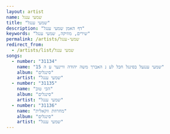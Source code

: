 ```yaml
---
layout: artist
name: שמעי ענגל
title: "שמעי ענגל"
description: "דף האמן שמעי ענגל"
keywords: "שירים, מוזיקה, שמעי ענגל"
permalink: /artists/שמעי-ענגל
redirect_from:
  - /artists/list/שמעי ענגל
songs:
  - number: "31134"
    name: "15 שמעי ענגעל בסינגל חבל לע נ האברך משה יהודה וויינער ע ה"
    album: "סינגלים"
    artist: "שמעי ענגל"
  - number: "31135"
    name: "הכי טוב"
    album: "סינגלים"
    artist: "שמעי ענגל"
  - number: "31136"
    name: "מחרוזת ווקאלית"
    album: "סינגלים"
    artist: "שמעי ענגל"
---
```

